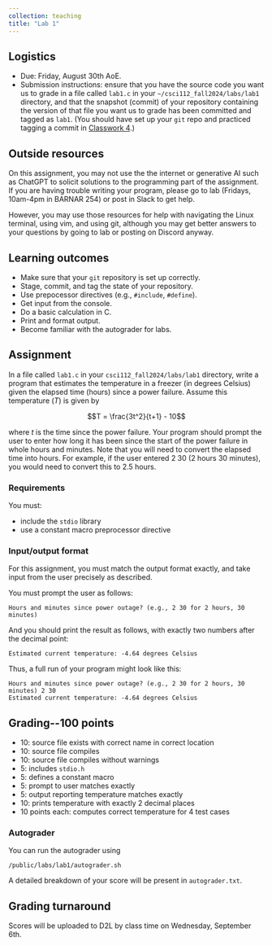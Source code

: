 ```yaml
---
collection: teaching
title: "Lab 1"
---
```


## Logistics
* Due: Friday, August 30th AoE.
* Submission instructions: ensure that you have the source code you want us to
	grade in a file called `lab1.c` in your `~/csci112_fall2024/labs/lab1`
	directory, and that the snapshot (commit) of your repository containing the version of that file you want us to grade has been committed and
	tagged as `lab1`. (You should have set up your `git` repo and practiced tagging a commit in [Classwork 4](https://fangtian-zhong.github.io/teaching/csci112-fall-2024/classwork/classwork4).)

## Outside resources

On this assignment, you may not use the the internet or generative AI such as
ChatGPT to solicit solutions to the programming part of the assignment. If you
are having trouble writing your program, please go to lab (Fridays, 10am-4pm in
BARNAR 254) or post in Slack to
get help.

However, you may use those resources for help with navigating the Linux
terminal, using vim, and using git, although you may get better answers to your
questions by going to lab or posting on Discord anyway.

## Learning outcomes
* Make sure that your `git` repository is set up correctly.
* Stage, commit, and tag the state of your repository.
* Use prepocessor directives (e.g., `#include`, `#define`).
* Get input from the console.
* Do a basic calculation in C.
* Print and format output.
* Become familiar with the autograder for labs.


## Assignment

In a file called `lab1.c` in your `csci112_fall2024/labs/lab1` directory, write a program that estimates the temperature in a freezer (in degrees
Celsius) given the elapsed time (hours) since a power failure. Assume this
temperature ($T$) is given by

$$T = \frac{3t^2}{t+1} - 10$$

where $t$ is the time since the power failure. Your program should prompt the
user to enter how long it has been since the start of the power failure in
whole hours and minutes. Note that you will need to convert the elapsed time
into hours. For example, if the user entered 2 30 (2 hours 30 minutes), you
would need to convert this to 2.5 hours.

### Requirements

You must:
* include the `stdio` library
* use a constant macro preprocessor directive

### Input/output format

For this assignment, you must match the output format exactly, and take input
from the user precisely as described.

You must prompt the user as follows:

```
Hours and minutes since power outage? (e.g., 2 30 for 2 hours, 30 minutes)
```
And you should print the result as follows, with exactly two numbers after the
decimal point:

```
Estimated current temperature: -4.64 degrees Celsius
```

Thus, a full run of your program might look like this:

```
Hours and minutes since power outage? (e.g., 2 30 for 2 hours, 30 minutes) 2 30
Estimated current temperature: -4.64 degrees Celsius
```

## Grading--100 points
* 10: source file exists with correct name in correct location
* 10: source file compiles
* 10: source file compiles without warnings
* 5: includes `stdio.h`
* 5: defines a constant macro
* 5: prompt to user matches exactly
* 5: output reporting temperature matches exactly
* 10: prints temperature with exactly 2 decimal places
* 10 points each: computes correct temperature for 4 test cases

### Autograder

You can run the autograder using

```
/public/labs/lab1/autograder.sh
```

A detailed breakdown of your score will be present in `autograder.txt`.

## Grading turnaround
Scores will be uploaded to D2L by class time on Wednesday, September 6th.
